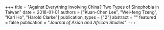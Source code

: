 +++
title = "Against Everything Involving China? Two Types of Sinophobia in Taiwan"
date = 2018-01-01
authors = ["Kuan-Chen Lee", "Wei-feng Tzeng", "Karl Ho", "Harold Clarke"]
publication_types = ["2"]
abstract = ""
featured = false
publication = "*Journal of Asian and African Studies*"
+++


